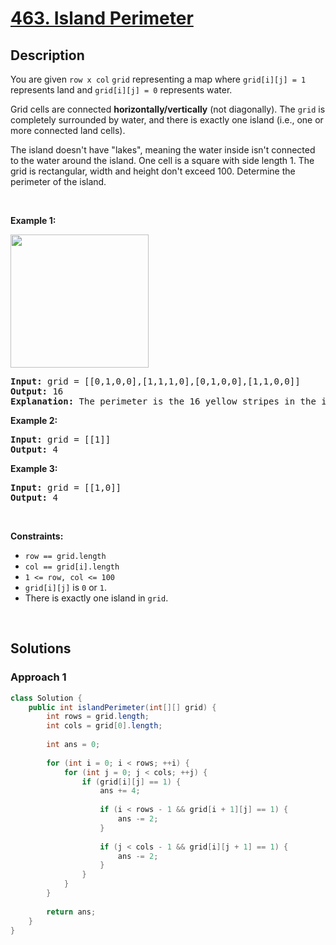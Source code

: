# [463. Island Perimeter](https://leetcode.com/problems/island-perimeter)

## Description

<p>You are given <code>row x col</code> <code>grid</code> representing a map where <code>grid[i][j] = 1</code> represents&nbsp;land and <code>grid[i][j] = 0</code> represents water.</p>

<p>Grid cells are connected <strong>horizontally/vertically</strong> (not diagonally). The <code>grid</code> is completely surrounded by water, and there is exactly one island (i.e., one or more connected land cells).</p>

<p>The island doesn&#39;t have &quot;lakes&quot;, meaning the water inside isn&#39;t connected to the water around the island. One cell is a square with side length 1. The grid is rectangular, width and height don&#39;t exceed 100. Determine the perimeter of the island.</p>
<p>&nbsp;</p>

<p><strong class="example">Example 1:</strong></p>
<img src="https://fastly.jsdelivr.net/gh/doocs/leetcode@main/solution/0400-0499/0463.Island%20Perimeter/images/island.png" style="width: 221px; height: 213px;" />
<pre>
<strong>Input:</strong> grid = [[0,1,0,0],[1,1,1,0],[0,1,0,0],[1,1,0,0]]
<strong>Output:</strong> 16
<strong>Explanation:</strong> The perimeter is the 16 yellow stripes in the image above.
</pre>

<p><strong class="example">Example 2:</strong></p>
<pre>
<strong>Input:</strong> grid = [[1]]
<strong>Output:</strong> 4
</pre>

<p><strong class="example">Example 3:</strong></p>
<pre>
<strong>Input:</strong> grid = [[1,0]]
<strong>Output:</strong> 4
</pre>
<p>&nbsp;</p>

<p><strong>Constraints:</strong></p>
<ul>
    <li><code>row == grid.length</code></li>
    <li><code>col == grid[i].length</code></li>
    <li><code>1 &lt;= row, col &lt;= 100</code></li>
    <li><code>grid[i][j]</code> is <code>0</code> or <code>1</code>.</li>
    <li>There is exactly one island in <code>grid</code>.</li>
</ul>
<p>&nbsp;</p>

## Solutions

### **Approach 1**

```java
class Solution {
    public int islandPerimeter(int[][] grid) {
        int rows = grid.length;
        int cols = grid[0].length;
        
        int ans = 0;
        
        for (int i = 0; i < rows; ++i) {
            for (int j = 0; j < cols; ++j) {
                if (grid[i][j] == 1) {
                    ans += 4;
                    
                    if (i < rows - 1 && grid[i + 1][j] == 1) {
                        ans -= 2;
                    }
                    
                    if (j < cols - 1 && grid[i][j + 1] == 1) {
                        ans -= 2;
                    }
                }
            }
        }
        
        return ans;
    }
}
```

<!-- tabs:end -->